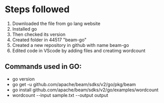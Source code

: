 # Steps followed

<ol> 
  <li>Downloaded the file from go lang website </li>
  <li>Installed go </li>
  <li>Then checked its version </li>
  <li>Created folder in 44517 "beam-go" </li> 
  <li>Created a new repository in github with name beam-go </li>
  <li>Edited code in VScode by adding files and creatimg wordcount </li>
</ol>
  
## Commands used in GO:
  
- go version
- go get -u github.com/apache/beam/sdks/v2/go/pkg/beam
- go install github.com/apache/beam/sdks/v2/go/examples/wordcount
- wordcount --input sample.txt --output output




